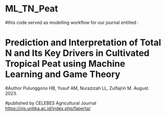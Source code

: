 # ML_TN_Peat

#this code served as modelling workflow for our journal entitled :
# Prediction and Interpretation of Total N and Its Key Drivers in Cultivated Tropical Peat using Machine Learning and Game Theory

#Author Pulunggono HB, Yusuf AM, Nurazizah LL, Zulfajrin M. August. 2023.

#published by CELEBES Agricultural Journal https://ojs.untika.ac.id/index.php/faperta/
